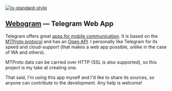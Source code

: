 [![js-standard-style](https://img.shields.io/badge/code%20style-standard-brightgreen.svg)](http://standardjs.com/)

## [Webogram](https://web.telegram.org) — Telegram Web App

Telegram offers great [apps for mobile communication](https://www.telegram.org). It is based on the [MTProto protocol](https://core.telegram.org/mtproto) and has an [Open API](https://core.telegram.org/api). I personally like Telegram for its speed and cloud-support (that makes a web app possible, unlike in the case of WA and others).

MTProto data can be carried over HTTP (SSL is also supported), so this project is my take at creating one.

That said, I'm using this app myself and I'd like to share its sources, so anyone can contribute to the development. Any help is welcome!



